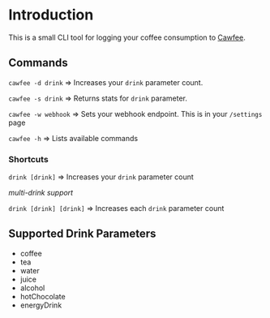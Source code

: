 # Introduction

This is a small CLI tool for logging your coffee consumption to [Cawfee](https://cawfee.dmdboi.me/).

## Commands


``cawfee -d drink`` => Increases your ``drink`` parameter count.


``cawfee -s drink`` => Returns stats for ``drink`` parameter.


``cawfee -w webhook`` => Sets your webhook endpoint. This is in your ``/settings`` page


``cawfee -h`` => Lists available commands

### Shortcuts

``drink [drink]`` => Increases your ``drink`` parameter count

*multi-drink support*

``drink [drink] [drink]`` => Increases each ``drink`` parameter count

## Supported Drink Parameters

- coffee
- tea
- water
- juice
- alcohol
- hotChocolate
- energyDrink
